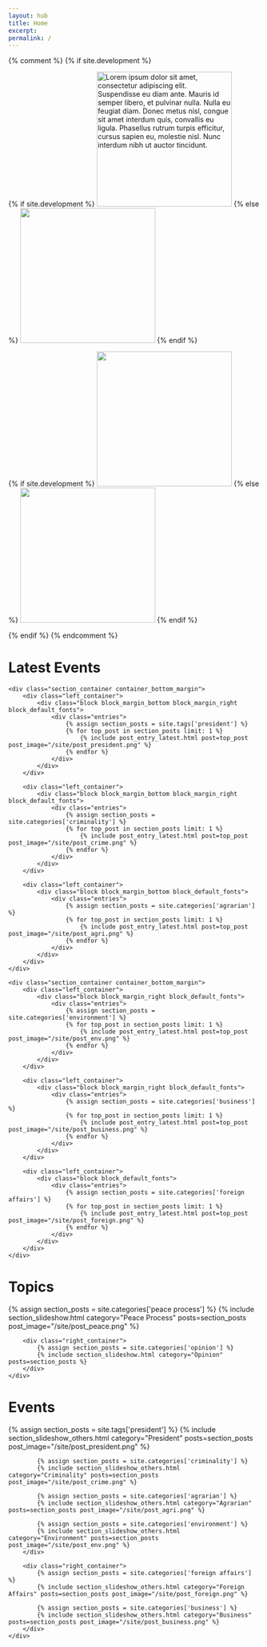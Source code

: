 ```yaml
---
layout: hub
title: Home
excerpt:
permalink: /
---
```


{% comment %}
{% if site.development %}
<div class="image_container">
    <div class="left_container">
    {% if site.development %}
        <img id="source_top_1" class="modal_source" src="/images/top_1.png" alt="Lorem ipsum dolor sit amet, consectetur adipiscing elit. Suspendisse eu diam ante. Mauris id semper libero, et pulvinar nulla. Nulla eu feugiat diam. Donec metus nisl, congue sit amet interdum quis, convallis eu ligula. Phasellus rutrum turpis efficitur, cursus sapien eu, molestie nisl. Nunc interdum nibh ut auctor tincidunt." width="270px" height="auto" >
    {% else %}
        <img id="source_top_1" class="modal_source" src="{{ site.image_source }}/site/top_1.png" width="270px" height="auto" >
    {% endif %}
        <div id="modal_top_1" class="modal">
            <div class="modal_content">
                <img id="destination_top_1" class="modal_image">
                <p id="caption_top_1" class="modal_caption"></p>
            </div>
        </div>
    </div>
    <div class="right_container">
    {% if site.development %}
        <img id="source_top_2" class="modal_source" src="/images/top_2.png" width="270px" height="auto" >
    {% else %}
        <img id="source_top_2" class="modal_source" src="{{ site.image_source }}/site/top_2.png" width="270px" height="auto" >
    {% endif %}
        <div id="modal_top_2" class="modal">
            <div class="modal_content">
                <img id="destination_top_2" class="modal_image">
                <p id="caption_top_2" class="modal_caption"></p>
            </div>
        </div>
    </div>
</div>
{% endif %}
{% endcomment %}


<div class="section_container_wrapper section_container_wrapper_border">
    <h1>Latest Events</h1>
    
    <div class="section_container container_bottom_margin">
        <div class="left_container">
            <div class="block block_margin_bottom block_margin_right block_default_fonts">
                <div class="entries">
                    {% assign section_posts = site.tags['president'] %}
                    {% for top_post in section_posts limit: 1 %}
                        {% include post_entry_latest.html post=top_post post_image="/site/post_president.png" %}
                    {% endfor %}
                </div>
            </div>
        </div>
        
        <div class="left_container">
            <div class="block block_margin_bottom block_margin_right block_default_fonts">
                <div class="entries">
                    {% assign section_posts = site.categories['criminality'] %}
                    {% for top_post in section_posts limit: 1 %}
                        {% include post_entry_latest.html post=top_post post_image="/site/post_crime.png" %}
                    {% endfor %}
                </div>
            </div>
        </div>

        <div class="left_container">
            <div class="block block_margin_bottom block_default_fonts">
                <div class="entries">
                    {% assign section_posts = site.categories['agrarian'] %}
                    {% for top_post in section_posts limit: 1 %}
                        {% include post_entry_latest.html post=top_post post_image="/site/post_agri.png" %}
                    {% endfor %}
                </div>
            </div>
        </div>
    </div>
    
    <div class="section_container container_bottom_margin">
        <div class="left_container">
            <div class="block block_margin_right block_default_fonts">
                <div class="entries">
                    {% assign section_posts = site.categories['environment'] %}
                    {% for top_post in section_posts limit: 1 %}
                        {% include post_entry_latest.html post=top_post post_image="/site/post_env.png" %}
                    {% endfor %}
                </div>
            </div>
        </div>
        
        <div class="left_container">
            <div class="block block_margin_right block_default_fonts">
                <div class="entries">
                    {% assign section_posts = site.categories['business'] %}
                    {% for top_post in section_posts limit: 1 %}
                        {% include post_entry_latest.html post=top_post post_image="/site/post_business.png" %}
                    {% endfor %}
                </div>
            </div>
        </div>
        
        <div class="left_container">
            <div class="block block_default_fonts">
                <div class="entries">
                    {% assign section_posts = site.categories['foreign affairs'] %}
                    {% for top_post in section_posts limit: 1 %}
                        {% include post_entry_latest.html post=top_post post_image="/site/post_foreign.png" %}
                    {% endfor %}
                </div>
            </div>
        </div>
    </div>
    
</div>



<div class="section_container_wrapper section_container_wrapper_border">
    <h1>Topics</h1>
    <div class="section_container container_top_margin container_bottom_margin">
        <div class="left_container">
            {% assign section_posts = site.categories['peace process'] %}
            {% include section_slideshow.html category="Peace Process" posts=section_posts post_image="/site/post_peace.png" %}
        </div>
        
        <div class="right_container">
            {% assign section_posts = site.categories['opinion'] %}
            {% include section_slideshow.html category="Opinion" posts=section_posts %}
        </div>
    </div>
</div>



<div class="section_container_wrapper section_container_wrapper_border">
    <h1>Events</h1>
    <div class="section_container container_top_margin container_bottom_margin">
        <div class="left_container">
            {% assign section_posts = site.tags['president'] %}
            {% include section_slideshow_others.html category="President" posts=section_posts post_image="/site/post_president.png" %}
            
            {% assign section_posts = site.categories['criminality'] %}
            {% include section_slideshow_others.html category="Criminality" posts=section_posts post_image="/site/post_crime.png" %}
            
            {% assign section_posts = site.categories['agrarian'] %}
            {% include section_slideshow_others.html category="Agrarian" posts=section_posts post_image="/site/post_agri.png" %}
            
            {% assign section_posts = site.categories['environment'] %}
            {% include section_slideshow_others.html category="Environment" posts=section_posts post_image="/site/post_env.png" %}
        </div>
        
        <div class="right_container">
            {% assign section_posts = site.categories['foreign affairs'] %}
            {% include section_slideshow_others.html category="Foreign Affairs" posts=section_posts post_image="/site/post_foreign.png" %}
            
            {% assign section_posts = site.categories['business'] %}
            {% include section_slideshow_others.html category="Business" posts=section_posts post_image="/site/post_business.png" %}
        </div>
    </div>
</div>



<script>
    $(document).ready(function() {
        currentPeaceProcessSlide(0);
        currentOpinionSlide(0);
        
        //currentHeadlineSlide(0);
        currentPresidentSlide(1);
        currentCriminalitySlide(1);
        currentAgrarianSlide(1);
        currentEnvironmentSlide(1);
        currentBusinessSlide(1);
        currentForeignAffairsSlide(1);
    });
    
    popupModal('modal_top_1', 'source_top_1', 'destination_top_1', 'caption_top_1');
    popupModal('modal_top_2', 'source_top_2', 'destination_top_2', 'caption_top_2');

    // Argument must be greater than zero.
    /*
    function currentHeadlineSlide(n) {
        showHeadlineSlides(n);
    }
    */
    
    function currentPresidentSlide(n) {
        showPresidentSlides(n);
    }
    
    function currentCriminalitySlide(n) {
        showCriminalitySlides(n);
    }

    function currentBusinessSlide(n) {
        showBusinessSlides(n);
    }

    function currentAgrarianSlide(n) {
        showAgrarianSlides(n);
    }

    function currentEnvironmentSlide(n) {
        showEnvironmentSlides(n);
    }

    function currentForeignAffairsSlide(n) {
        showForeignAffairsSlides(n);
    }

    function currentPeaceProcessSlide(n) {
        showPeaceProcessSlides(n);
    }

    function currentOpinionSlide(n) {
        showOpinionSlides(n);
    }

    function showHeadlineSlides(n) {
        showSlides("headline_dot", "headline_news_entry", n);
    }
    
    function showPresidentSlides(n) {
        showSlides("president_dot", "president_news_entry", n);
    }

    function showBusinessSlides(n) {
        showSlides("business_dot", "business_news_entry", n);
    }

    function showAgrarianSlides(n) {
        showSlides("agrarian_dot", "agrarian_news_entry", n);
    }

    function showEnvironmentSlides(n) {
        showSlides("environment_dot", "environment_news_entry", n);
    }

    function showForeignAffairsSlides(n) {
        showSlides("foreign_affairs_dot", "foreign_affairs_news_entry", n);
    }

    function showPeaceProcessSlides(n) {
        showSlides("peace_process_dot", "peace_process_news_entry", n);
    }

    function showCriminalitySlides(n) {
        showSlides("criminality_dot", "criminality_news_entry", n);
    }
    
    function showOpinionSlides(n) {
        showSlides("opinion_dot", "opinion_news_entry", n);
    }

    function showSlides(links, entries, index) {
        let i;
        let dots = document.getElementsByClassName(links);
        let slides = document.getElementsByClassName(entries);

        for (i = 0; i < slides.length; i++) {
           slides[i].style.display = "none";
        }
        for (i = 0; i < dots.length; i++) {
            dots[i].className = dots[i].className.replace(" slideshow_active", "");
        }
        slides[index].style.display = "block";
        dots[index].className += " slideshow_active";
    }
    
    
    function popupModal(modal, imageSource, imageDestination, caption) {
        // Get the modal
        var modal = document.getElementById(modal);
        
        // Get the image and insert it inside the modal - use its "alt" text as a caption
        var imgSource = document.getElementById(imageSource);
        var imgDest = document.getElementById(imageDestination);
        var imgCaption = document.getElementById(caption);
        imgSource.onclick = function() {
            modal.style.display = "block";
            imgDest.src = imgSource.src;
            imgCaption.innerHTML = this.alt;
        }
        
        imgDest.onclick = function() {
            modal.style.display = "none";
        }
        modal.onclick = function() {
            modal.style.display = "none";
        }
    }
</script>
